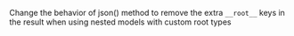 Change the behavior of json() method to remove the extra `__root__` keys in the result when using nested models with custom root types